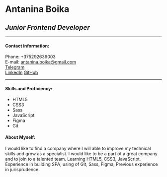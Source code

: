 # Antanina Boika

## _Junior Frontend Developer_

---

#### Contact information:

Phone: +375292639003  
 E-mail: antanina.boika@gmail.com  
 [Telegram](https://t.me/Antanina_Boika)  
 [LinkedIn](https://www.linkedin.com/in/antanina-boika-074724254/)
[GitHub](https://github.com/Antanina-Boika)

---

#### Skills and Proficiency:

- HTML5
- CSS3
- Sass
- JavaScript
- Figma
- Git

#### About Myself:

  I would like to find a company where I will able to improve my technical skills and grow as a specialist. I would like to be a part of a great company and to join to a talented team. 
  Learning HTML5, CSS3, JavaScript. 
  Experience in building SPA, using of Git, Sass, Figma, Previous experience in jurisprudence.
